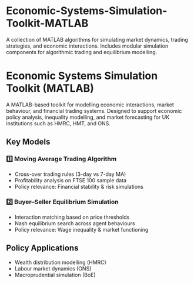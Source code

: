 # Economic-Systems-Simulation-Toolkit-MATLAB
A collection of MATLAB algorithms for simulating market dynamics, trading strategies, and economic interactions. Includes modular simulation components for algorithmic trading and equilibrium modelling.
# Economic Systems Simulation Toolkit (MATLAB)

A MATLAB-based toolkit for modelling economic interactions, market behaviour,
and financial trading systems. Designed to support economic policy analysis,
inequality modelling, and market forecasting for UK institutions such as
HMRC, HMT, and ONS.

## Key Models
### 1️⃣ Moving Average Trading Algorithm
- Cross-over trading rules (3-day vs 7-day MA)
- Profitability analysis on FTSE 100 sample data
- Policy relevance: Financial stability & risk simulations

### 2️⃣ Buyer–Seller Equilibrium Simulation
- Interaction matching based on price thresholds
- Nash equilibrium search across agent behaviours
- Policy relevance: Wage inequality & market functioning



## Policy Applications
- Wealth distribution modelling (HMRC)
- Labour market dynamics (ONS)
- Macroprudential simulation (BoE)
